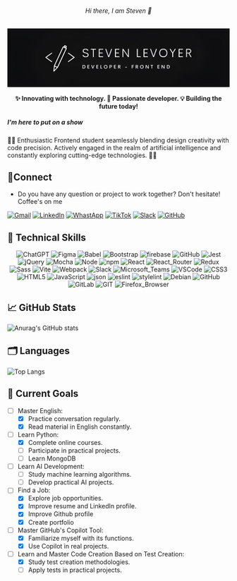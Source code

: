 <h6 align="center">Hi there, I am Steven 👋</h6>
<div align="center" >
  <p align="center">
    <a href="#" target="_blank" rel="noreferrer"><img src="./banner_v1.png" alt="my banner"></a>
  </p>
  <p align="center"><b>✨ Innovating with technology. 🚀 Passionate developer. 💡 Building the future today!</b></p>
</div>
<h5><b>I'm here to put on a show</b></h5>
<p>👨‍💻 Enthusiastic Frontend student seamlessly blending design creativity with code precision. Actively engaged in the realm of artificial intelligence and constantly exploring cutting-edge technologies. 🚀✨</p>
<h2><b>📩Connect</b></h2>
<div>
  <ul>
    <li>Do you have any question or project to work together? Don't hesitate! Coffee's on me </li>
  </ul>
  <div>
    <p>
      <a href="mailto:levoyersteven@gmail.com"><img alt="Gmail" src="https://github.com/gauravghongde/social-icons/blob/master/SVG/Color/Gmail.svg" /></a>
      <a href="https://www.linkedin.com/in/richard-steven-levoyer-chavez-9b902525b/"><img alt="LinkedIn" src="https://github.com/gauravghongde/social-icons/blob/master/SVG/Color/LinkedIN.svg" /></a>
      <a href="https://wa.me/tunumerodetelefono/?text=¡Hola!%20😊%20Si%20tienes%20alguna%20pregunta,%20necesitas%20ayuda,%20o%20simplemente%20quieres%20charlar,%20estoy%20aquí%20para%20ayudarte.%20¡No%20dudes%20en%20escribirme%20en%20WhatsApp!%20🚀📱" target="_blank"><img alt="WhastApp" src="https://github.com/gauravghongde/social-icons/blob/master/SVG/Color/WhatsApp.svg" /></a>
      <a href="https://www.tiktok.com/@mdg0410._?lang=es" target="_blank"><img alt="TikTok" src="https://github.com/gauravghongde/social-icons/blob/master/SVG/Color/Tik%20Tok.svg" /></a>
      <a href="https://mdg0410.slack.com/archives/C06HCBB01AN"><img alt="Slack" src="https://github.com/gauravghongde/social-icons/blob/master/SVG/Color/Slack.svg" /></a>
      <a href="https://github.com/mdg0410"><img alt="GitHub" src="https://github.com/gauravghongde/social-icons/blob/master/SVG/Black/Github_black.svg" /></a>
    </p>
  </div>
</div>

<h2><b>💼 Technical Skills</b></h2>
<div>
  <p align="center">
    <img alt="ChatGPT" src="https://img.shields.io/badge/ChatGPT-74aa9c?style=for-the-badge&logo=openai&logoColor=white" />
    <img alt="Figma" src="https://img.shields.io/badge/Figma-F24E1E?style=for-the-badge&logo=figma&logoColor=white" />
    <img alt="Babel" src="https://img.shields.io/badge/Babel-F9DC3E?style=for-the-badge&logo=babel&logoColor=white" />
    <img alt="Bootstrap" src="https://img.shields.io/badge/Bootstrap-563D7C?style=for-the-badge&logo=bootstrap&logoColor=white" />
    <img alt="firebase" src="https://img.shields.io/badge/firebase-ffca28?style=for-the-badge&logo=firebase&logoColor=black" />
    <img alt="GitHub" src="https://img.shields.io/badge/GitHub%20Pages-222222?style=for-the-badge&logo=GitHub%20Pages&logoColor=white" />
    <img alt="Jest" src="https://img.shields.io/badge/Jest-C21325?style=for-the-badge&logo=jest&logoColor=white" />
    <img alt="jQuery" src="https://img.shields.io/badge/jQuery-0769AD?style=for-the-badge&logo=jquery&logoColor=white" />
    <img alt="Mocha" src="https://img.shields.io/badge/Mocha-8D6748?style=for-the-badge&logo=Mocha&logoColor=white" />
    <img alt="Node" src="https://img.shields.io/badge/Node%20js-339933?style=for-the-badge&logo=nodedotjs&logoColor=white" />
    <img alt="npm" src="https://img.shields.io/badge/npm-CB3837?style=for-the-badge&logo=npm&logoColor=white" />
    <img alt="React" src="https://img.shields.io/badge/React-20232A?style=for-the-badge&logo=react&logoColor=61DAFB" />
    <img alt="React_Router" src="https://img.shields.io/badge/React_Router-CA4245?style=for-the-badge&logo=react-router&logoColor=white" />
    <img alt="Redux" src="https://img.shields.io/badge/Redux-593D88?style=for-the-badge&logo=redux&logoColor=white" />
    <img alt="Sass" src="https://img.shields.io/badge/Sass-CC6699?style=for-the-badge&logo=sass&logoColor=white" />
    <img alt="Vite" src="https://img.shields.io/badge/Vite-B73BFE?style=for-the-badge&logo=vite&logoColor=FFD62E" />
    <img alt="Webpack" src="https://img.shields.io/badge/Webpack-8DD6F9?style=for-the-badge&logo=Webpack&logoColor=white" />
    <img alt="Slack" src="https://img.shields.io/badge/Slack-4A154B?style=for-the-badge&logo=slack&logoColor=white" />
    <img alt="Microsoft_Teams" src="https://img.shields.io/badge/Microsoft_Teams-6264A7?style=for-the-badge&logo=microsoft-teams&logoColor=white" />
    <img alt="VSCode" src="https://img.shields.io/badge/VSCode-0078D4?style=for-the-badge&logo=visual%20studio%20code&logoColor=white" />
    <img alt="CSS3" src="https://img.shields.io/badge/CSS3-1572B6?style=for-the-badge&logo=css3&logoColor=white" />
    <img alt="HTML5" src="https://img.shields.io/badge/HTML5-E34F26?style=for-the-badge&logo=html5&logoColor=white" />
    <img alt="JavaScript" src="https://img.shields.io/badge/JavaScript-323330?style=for-the-badge&logo=javascript&logoColor=F7DF1E" />
    <img alt="json" src="https://img.shields.io/badge/json-5E5C5C?style=for-the-badge&logo=json&logoColor=white" />
    <img alt="eslint" src="https://img.shields.io/badge/eslint-3A33D1?style=for-the-badge&logo=eslint&logoColor=white" />
    <img alt="stylelint" src="https://img.shields.io/badge/stylelint-000?style=for-the-badge&logo=stylelint&logoColor=white" />
    <img alt="Debian" src="https://img.shields.io/badge/Debian-A81D33?style=for-the-badge&logo=debian&logoColor=white" />
    <img alt="GitHub" src="https://img.shields.io/badge/GitHub-100000?style=for-the-badge&logo=github&logoColor=white" />
    <img alt="GitLab" src="https://img.shields.io/badge/GitLab-330F63?style=for-the-badge&logo=gitlab&logoColor=white" />
    <img alt="GIT" src="https://img.shields.io/badge/GIT-E44C30?style=for-the-badge&logo=git&logoColor=white" />
    <img alt="Firefox_Browser" src="https://img.shields.io/badge/Firefox_Browser-FF7139?style=for-the-badge&logo=Firefox-Browser&logoColor=white" />
  </p>
</div>


<h2><b>📈 GitHub Stats</b></h2>

![Anurag's GitHub stats](https://github-readme-stats.vercel.app/api?username=mdg0410&show_icons=true&theme=transparent)


<h2><b>🗂️ Languages</b></h2>

![Top Langs](https://github-readme-stats.vercel.app/api/top-langs/?username=mdg0410&layout=compact)


<h2><b>📃 Current Goals</b></h2>

- [ ] Master English:
  - [x] Practice conversation regularly.
  - [x] Read material in English constantly.

- [ ] Learn Python:
  - [x] Complete online courses.
  - [ ] Participate in practical projects.
  - [ ] Learn MongoDB

- [ ] Learn AI Development:
  - [ ] Study machine learning algorithms.
  - [ ] Develop practical AI projects.

- [ ] Find a Job:
  - [x] Explore job opportunities.
  - [x] Improve resume and LinkedIn profile.
  - [x] Improve Github profile
  - [x] Create portfolio 

- [ ] Master GitHub's Copilot Tool:
  - [x] Familiarize myself with its functions.
  - [x] Use Copilot in real projects.

- [ ] Learn and Master Code Creation Based on Test Creation:
  - [x] Study test creation methodologies.
  - [ ] Apply tests in practical projects.
